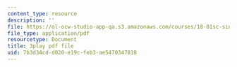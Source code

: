 ```yaml
---
content_type: resource
description: ''
file: https://ol-ocw-studio-app-qa.s3.amazonaws.com/courses/18-01sc-single-variable-calculus-fall-2010/7b3d34cdd020e19cfeb3ae5470347818_9v25gg2qJYE.pdf
file_type: application/pdf
resourcetype: Document
title: 3play pdf file
uid: 7b3d34cd-d020-e19c-feb3-ae5470347818
---
```

